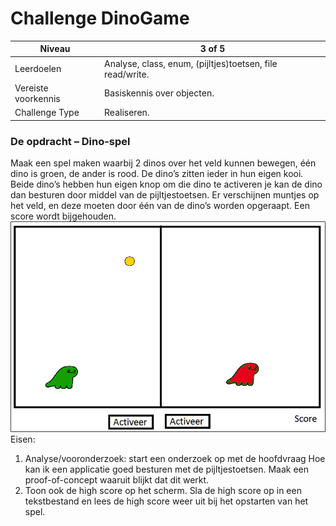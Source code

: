 # Challenge DinoGame

| Niveau | 3 of 5 |
| --- | --- |
| Leerdoelen | Analyse, class, enum, (pijltjes)toetsen, file read/write. |
| Vereiste voorkennis | Basiskennis over objecten. |
| Challenge Type | Realiseren. |



### De opdracht – Dino-spel
Maak een spel maken waarbij 2 dinos over het veld kunnen bewegen, één dino is groen, de ander is rood. De dino’s zitten ieder in hun eigen kooi.
 Beide dino’s hebben hun eigen knop om die dino te activeren je kan de dino dan besturen door middel van de pijltjestoetsen.
Er verschijnen muntjes op het veld, en deze moeten door één van de dino’s worden opgeraapt.  Een score wordt bijgehouden.
![](figures/dinoboard.png "dino")
Eisen:
1. Analyse/vooronderzoek: start een onderzoek op met de hoofdvraag Hoe kan ik een applicatie goed besturen met de pijltjestoetsen. Maak een proof-of-concept waaruit blijkt dat dit werkt.
2. Toon ook de high score op het scherm. Sla de high score op in een tekstbestand en lees de high score weer uit bij het opstarten van het spel.

 

